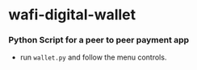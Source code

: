 # wafi-digital-wallet
### Python Script for a peer to peer payment app
 - run `wallet.py` and follow the menu controls.
